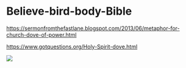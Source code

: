 # Believe-bird-body-Bible
https://sermonfromthefastlane.blogspot.com/2013/06/metaphor-for-church-dove-of-power.html

https://www.gotquestions.org/Holy-Spirit-dove.html


![](http://2.bp.blogspot.com/-HSq8Azv8pxo/U_8uqIj6eAI/AAAAAAAALh0/dbOWDA5BxMw/s1600/dove%2Bof%2BChurch000.jpg)
